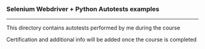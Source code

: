 ### Selenium Webdriver + Python Autotests examples

---

This directory contains autotests performed by me during the course

Certification and additional info will be added once the course is completed
